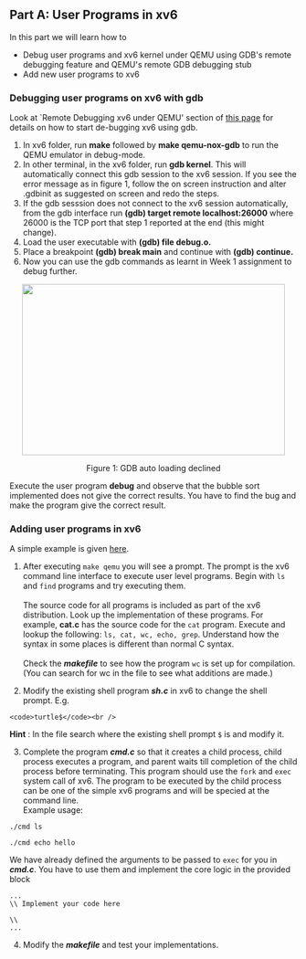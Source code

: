 ## Part A: User Programs in xv6

In this part we will learn how to 

- Debug user programs and xv6 kernel under QEMU using GDB's remote debugging feature and QEMU's remote GDB debugging stub
- Add new user programs to xv6

### Debugging user programs on xv6 with gdb
Look at `Remote Debugging xv6 under QEMU' section of [this page](https://web.archive.org/web/20190308091152/http://zoo.cs.yale.edu:80/classes/cs422/2011/lec/l2-hw) for details on how to start de-bugging xv6 using gdb.
1. In xv6 folder, run **make** followed by **make qemu-nox-gdb** to run the QEMU emulator in debug-mode.
2. In other terminal, in the xv6 folder, run **gdb kernel**. This will automatically connect this gdb session to the xv6 session. If you see the error message as in figure 1, follow the on screen instruction and alter .gdbinit as suggested on screen and redo the steps.
3. If the gdb sesssion does not connect to the xv6 session automatically, from the gdb interface run **(gdb) target remote localhost:26000** where 26000 is the TCP port that step 1 reported at the end (this might change).
4. Load the user executable with **(gdb) file debug.o.**
5. Place a breakpoint **(gdb) break main** and continue with **(gdb) continue.**
6. Now you can use the gdb commands as learnt in Week 1 assignment to debug further.
<p align="center">
  <img width="460" height="300" src="https://user-images.githubusercontent.com/81876291/167428724-d25223ec-4685-47a4-8935-b676d4815167.png">
</p>
<p align="center">
  Figure 1: GDB auto loading declined
</p>
 
Execute the user program **debug** and observe that the bubble sort implemented does not give the correct results. You have to find the bug and make the program give the correct result.
 
### Adding user programs in xv6
A simple example is given [here](https://www.geeksforgeeks.org/xv6-operating-system-add-a-user-program/).

1. After executing <code>make qemu</code> you will see a prompt. The prompt is the xv6 command line interface to execute user level programs. Begin with <code>ls</code> and <code>find</code> programs and try executing them.<br /><br />
The source code for all programs is included as part of the xv6 distribution. Look up the implementation of these programs. For example, **cat.c** has the source code for the <code>cat</code> program. Execute and lookup the following: <code>ls, cat, wc, echo, grep</code>. Understand how the syntax in some places is different than normal C syntax.<br /><br />
Check the _**makefile**_ to see how the program <code>wc</code> is set up for compilation. (You can search for wc in the file to see what additions are made.)

2. Modify the existing shell program _**sh.c**_ in xv6 to change the shell prompt. E.g.
```console
<code>turtle$</code><br />
```
**Hint** : In the file search where the existing shell prompt <code>$</code> is and modify it.

3. Complete the program _**cmd.c**_ so that it creates a child process, child process executes a program, and parent waits till completion of the child process before terminating. This program should use the <code>fork</code> and <code>exec</code> system call of xv6. The program to be executed by the child process can be one of the simple xv6 programs and will be specied at the command line.<br />
Example usage:<br />
```console
./cmd ls
```
```console
./cmd echo hello
```
We have already defined the arguments to be passed to <code>exec</code> for you in _**cmd.c**_. You have to use them and implement the core logic in the provided block<br />
```
...
\\ Implement your code here

\\
...
```
4. Modify the _**makefile**_ and test your implementations.
